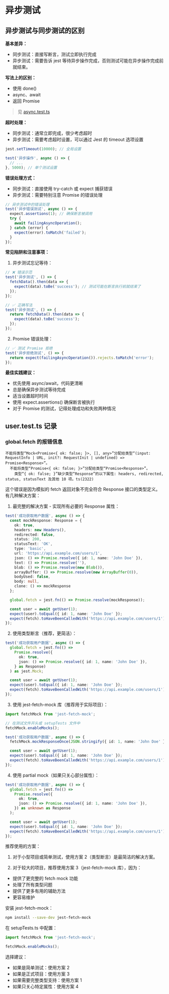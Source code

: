 # 异步测试

## 异步测试与同步测试的区别

**基本差异：**

- 同步测试：直接写断言，测试立即执行完成
- 异步测试：需要告诉 jest 等待异步操作完成，否则测试可能在异步操作完成前就结束。

**写法上的区别：**

- 使用 done()
- async、await
- 返回 Promise

> 见 [async.test.ts](./async.test.ts)

**超时处理：**

- 同步测试：通常立即完成，很少考虑超时
- 异步测试：需要考虑超时设置，可以通过 Jest 的 timeout 选项设置

```js
jest.setTimeout(10000); // 全局设置

test('异步操作', async () => {
  // ...
}, 5000); // 单个测试设置
```

**错误处理方式：**

- 同步测试：直接使用 try-catch 或 expect 捕获错误
- 异步测试：需要特别注意 Promise 的错误处理

```js
// 异步测试中的错误处理
test('异步错误测试', async () => {
  expect.assertions(1); // 确保断言被调用
  try {
    await failingAsyncOperation();
  } catch (error) {
    expect(error).toMatch('failed');
  }
});
```

**常见陷阱和注意事项：**

1. 异步测试忘记等待：

```js
// ❌ 错误示范
test('异步测试', () => {
  fetchData().then(data => {
    expect(data).toBe('success'); // 测试可能在断言执行前就结束了
  });
});

// ✅ 正确写法
test('异步测试', () => {
  return fetchData().then(data => {
    expect(data).toBe('success');
  });
});
```

2. Promise 错误处理：

```js
// ✅ 测试 Promise 拒绝
test('异步拒绝测试', () => {
  return expect(failingAsyncOperation()).rejects.toMatch('error');
});
```

**最佳实践建议：**

- 优先使用 async/await，代码更清晰
- 总是确保异步测试等待完成
- 适当设置超时时间
- 使用 expect.assertions() 确保断言被执行
- 对于 Promise 的测试，记得处理成功和失败两种情况

## user.test.ts 记录

### global.fetch 的报错信息

```
不能将类型“Mock<Promise<{ ok: false; }>, [], any>”分配给类型“(input: RequestInfo | URL, init?: RequestInit | undefined) => Promise<Response>”。
  不能将类型“Promise<{ ok: false; }>”分配给类型“Promise<Response>”。
    类型“{ ok: false; }”缺少类型“Response”的以下属性: headers, redirected, status, statusText 及其他 10 项。ts(2322)
```

这个错误是因为模拟的 fetch 返回对象不完全符合 Response 接口的类型定义。有几种解决方案：

1. 最完整的解决方案 - 实现所有必要的 Response 属性：

```ts
test('成功获取用户数据', async () => {
  const mockResponse: Response = {
    ok: true,
    headers: new Headers(),
    redirected: false,
    status: 200,
    statusText: 'OK',
    type: 'basic',
    url: 'https://api.example.com/users/1',
    json: () => Promise.resolve({ id: 1, name: 'John Doe' }),
    text: () => Promise.resolve(''),
    blob: () => Promise.resolve(new Blob()),
    arrayBuffer: () => Promise.resolve(new ArrayBuffer(0)),
    bodyUsed: false,
    body: null,
    clone: () => mockResponse
  };

  global.fetch = jest.fn(() => Promise.resolve(mockResponse));

  const user = await getUser(1);
  expect(user).toEqual({ id: 1, name: 'John Doe' });
  expect(fetch).toHaveBeenCalledWith('https://api.example.com/users/1');
});
```
2. 使用类型断言（推荐，更简洁）：

```ts
test('成功获取用户数据', async () => {
  global.fetch = jest.fn(() =>
    Promise.resolve({
      ok: true,
      json: () => Promise.resolve({ id: 1, name: 'John Doe' }),
    } as Response)
  ) as jest.Mock;

  const user = await getUser(1);
  expect(user).toEqual({ id: 1, name: 'John Doe' });
  expect(fetch).toHaveBeenCalledWith('https://api.example.com/users/1');
});
```

3. 使用 jest-fetch-mock 库（推荐用于实际项目）：

```ts
import fetchMock from 'jest-fetch-mock';

// 在测试文件开头或 setupTests 文件中
fetchMock.enableMocks();

test('成功获取用户数据', async () => {
  fetchMock.mockResponseOnce(JSON.stringify({ id: 1, name: 'John Doe' }));

  const user = await getUser(1);
  expect(user).toEqual({ id: 1, name: 'John Doe' });
  expect(fetch).toHaveBeenCalledWith('https://api.example.com/users/1');
});
```

4. 使用 partial mock（如果只关心部分属性）：

```ts
test('成功获取用户数据', async () => {
  global.fetch = jest.fn(() =>
    Promise.resolve({
      ok: true,
      json: () => Promise.resolve({ id: 1, name: 'John Doe' }),
    }) as unknown as Response
  );

  const user = await getUser(1);
  expect(user).toEqual({ id: 1, name: 'John Doe' });
  expect(fetch).toHaveBeenCalledWith('https://api.example.com/users/1');
});
```

推荐使用的方案：

1. 对于小型项目或简单测试，使用方案 2（类型断言）是最简洁的解决方案。

2. 对于较大的项目，推荐使用方案 3（jest-fetch-mock 库），因为：

  - 提供了更完整的 fetch mock 功能
  - 处理了所有类型问题
  - 提供了更多有用的辅助方法
  - 更容易维护

安装 jest-fetch-mock：

```bash
npm install --save-dev jest-fetch-mock
```

在 setupTests.ts 中配置：

```ts
import fetchMock from 'jest-fetch-mock';

fetchMock.enableMocks();
```

选择建议：

- 如果是简单测试：使用方案 2
- 如果是正式项目：使用方案 3
- 如果需要完整类型支持：使用方案 1
- 如果只关心特定属性：使用方案 4
